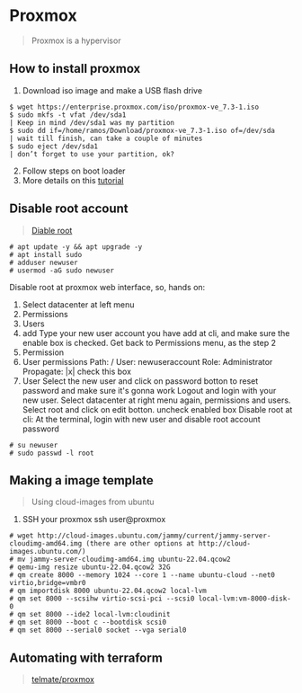 # Proxmox
> Proxmox is a hypervisor

## How to install proxmox

1. Download iso image and make a USB flash drive

```
$ wget https://enterprise.proxmox.com/iso/proxmox-ve_7.3-1.iso
$ sudo mkfs -t vfat /dev/sda1                                            | Keep in mind /dev/sda1 was my partition
$ sudo dd if=/home/ramos/Download/proxmox-ve_7.3-1.iso of=/dev/sda       | wait till finish, can take a couple of minutes
$ sudo eject /dev/sda1                                                   | don’t forget to use your partition, ok?
```
2. Follow steps on boot loader
3. More details on this [tutorial][tutorial]

## Disable root account
> [Diable root][disable-root]

```
# apt update -y && apt upgrade -y
# apt install sudo
# adduser newuser
# usermod -aG sudo newuser
```
Disable root at proxmox web interface, so, hands on:
1. Select datacenter at left menu
2. Permissions
3. Users
4. add
Type your new user account you have add at cli, and make sure the enable box is checked.
Get back to Permissions menu, as the step 2
5. Permission
6. User permissions
Path: /
User: newuseraccount
Role: Administrator
Propagate: |x| check this box
7. User
Select the new user and click on password botton to reset password and make sure it's gonna work
Logout and login with your new user.
Select datacenter at right menu again, permissions and users.
Select root and click on edit botton.
uncheck enabled box
Disable root at cli:
At the terminal, login with new user and disable root account password
```
# su newuser
# sudo passwd -l root
```

## Making a image template
>Using cloud-images from ubuntu

1. SSH your proxmox
ssh user@proxmox

```
# wget http://cloud-images.ubuntu.com/jammy/current/jammy-server-cloudimg-amd64.img (there are other options at http://cloud-images.ubuntu.com/)
# mv jammy-server-cloudimg-amd64.img ubuntu-22.04.qcow2
# qemu-img resize ubuntu-22.04.qcow2 32G
# qm create 8000 --memory 1024 --core 1 --name ubuntu-cloud --net0 virtio,bridge=vmbr0
# qm importdisk 8000 ubuntu-22.04.qcow2 local-lvm
# qm set 8000 --scsihw virtio-scsi-pci --scsi0 local-lvm:vm-8000-disk-0
# qm set 8000 --ide2 local-lvm:cloudinit
# qm set 8000 --boot c --bootdisk scsi0
# qm set 8000 --serial0 socket --vga serial0
```

## Automating with terraform
>[telmate/proxmox][telmate]

<!-- Markdown Links -->
[tutorial]: https://www.youtube.com/watch?v=BBne0HGLld4&list=PL-SkhJm0NYpn6Nrx2IhiSZcbetT2JpZJ4
[disable-root]: https://www.youtube.com/watch?v=MXtnTiZEyro
[telmate]: https://www.youtube.com/watch?v=dvyeoDBUtsU